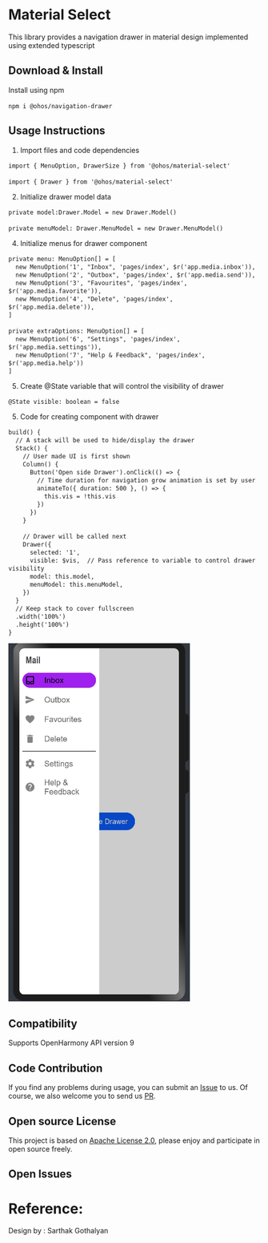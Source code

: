 # Material Select

This library provides a navigation drawer in material design implemented using extended typescript

## Download & Install

Install using npm

```npm i @ohos/navigation-drawer```

## Usage Instructions

1. Import files and code dependencies

```ets
import { MenuOption, DrawerSize } from '@ohos/material-select'

import { Drawer } from '@ohos/material-select'
```

2. Initialize drawer model data

```
private model:Drawer.Model = new Drawer.Model()

private menuModel: Drawer.MenuModel = new Drawer.MenuModel()
```

4. Initialize menus for drawer component

```
private menu: MenuOption[] = [
  new MenuOption('1', "Inbox", 'pages/index', $r('app.media.inbox')),
  new MenuOption('2', "Outbox", 'pages/index', $r('app.media.send')),
  new MenuOption('3', "Favourites", 'pages/index', $r('app.media.favorite')),
  new MenuOption('4', "Delete", 'pages/index', $r('app.media.delete')),
]

private extraOptions: MenuOption[] = [
  new MenuOption('6', "Settings", 'pages/index', $r('app.media.settings')),
  new MenuOption('7', "Help & Feedback", 'pages/index', $r('app.media.help'))
]
```

5. Create @State variable that will control the visibility of drawer

```
@State visible: boolean = false
```

5. Code for creating component with drawer

```
build() {
  // A stack will be used to hide/display the drawer
  Stack() {
    // User made UI is first shown
    Column() {
      Button('Open side Drawer').onClick(() => {
        // Time duration for navigation grow animation is set by user
        animateTo({ duration: 500 }, () => {
          this.vis = !this.vis
        })
      })
    }

    // Drawer will be called next
    Drawer({
      selected: '1',
      visible: $vis,  // Pass reference to variable to control drawer visibility
      model: this.model,
      menuModel: this.menuModel,
    })
  }
  // Keep stack to cover fullscreen
  .width('100%')
  .height('100%')
}
```

![Component](screenshots/drawer.png)

## Compatibility

Supports OpenHarmony API version 9

## Code Contribution

If you find any problems during usage, you can submit an [Issue](https://github.com/Applib-OpenHarmony/Material_UI_Select/issues) to us. Of course, we also welcome you to send us [PR](https://github.com/Applib-OpenHarmony/Material_UI_Select/pulls).

## Open source License

This project is based
on [Apache License 2.0](https://github.com/Applib-OpenHarmony/Material_UI_Select/blob/main/LICENSE), please enjoy and
participate in open source freely.

## Open Issues


# Reference:

Design by : Sarthak Gothalyan
